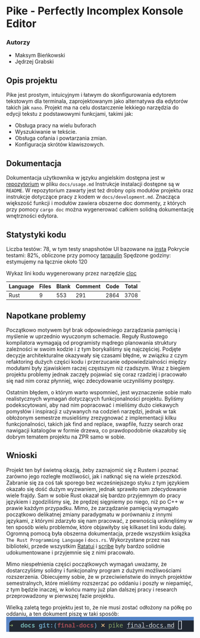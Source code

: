 # Pike - Perfectly Incomplex Konsole Editor

### Autorzy

- Maksym Bieńkowski
- Jędrzej Grabski

## Opis projektu

Pike jest prostym, intuicyjnym i łatwym do skonfigurowania edytorem tekstowym dla terminala, zaprojektowanym jako alternatywa dla edytorów takich
jak `nano`. Projekt ma na celu dostarczenie lekkiego narzędzia do edycji tekstu z podstawowymi funkcjami, takimi jak:

- Obsługa pracy na wielu buforach
- Wyszukiwanie w tekście.
- Obsługa cofania i powtarzania zmian.
- Konfiguracja skrótów klawiszowych.

## Dokumentacja

Dokumentacja użytkownika w języku angielskim dostępna jest w [repozytorium](https://gitlab-stud.elka.pw.edu.pl/mbienkow/zpr-24z-text-editor) w pliku `docs/usage.md`
Instrukcje instalacji dostępne są w `README`. W repozytorium zawarty jest też drobny opis
modułów projektu oraz instrukcje dotyczące pracy z kodem w `docs/development.md`.
Znacząca większość funkcji i modułów zawiera obszerne doc dommenty, z których przy pomocy `cargo doc` można wygenerować
całkiem solidną dokumentację wnętrzności edytora.

## Statystyki kodu

Liczba testów: 78, w tym testy snapshotów UI bazowane na [insta](https://ratatui.rs/recipes/testing/snapshots/)
Pokrycie testami: 82%, obliczone przy pomocy [tarpaulin](https://github.com/xd009642/tarpaulin)
Spędzone godziny: estymujemy na łącznie około 120

Wykaz lini kodu wygenerowany przez narzędzie [cloc](https://github.com/AlDanial/cloc)

| Language | Files | Blank | Comment | Code | Total |
| -------- | ----- | ----- | ------- | ---- | ----- |
| Rust     | 9     | 553   | 291     | 2864 | 3708  |

## Napotkane problemy

Początkowo motywem był brak odpowiedniego zarządzania pamięcią i myślenie w uprzednio wyuczonym schemacie. Reguły Rustowego kompilatora wymagają od programisty mądrego planowania struktury
zależności w swoim kodzie i z tym borykaliśmy się najczęściej. Podjęte decyzje architekturalne okazywały się czasami błędne, w związku z czym refaktoring dużych części kodu
i przerzucanie odpowiedzialności między modułami były zjawiskiem raczej częstszym niż rzadszym. Wraz z biegiem projektu problemy jednak
zaczęły pojawiać się coraz rzadziej i pracowało się nad nim coraz płynniej, więc zdecydowanie uczyniliśmy postępy.

Ostatnim błędem, o którym warto wspomnieć, jest wyznaczenie sobie mało realistycznych wymagań dotyczących funkcjonalności projektu. Byliśmy podekscytowani, aby nad nim
popracować i mieliśmy dużo ciekawych pomysłów i inspiracji z używanych na codzień narzędzi, jednak w tak obłożonym semestrze musieliśmy zrezygnować z implementacji
kilku funkcjonalności, takich jak find and replace, swapfile, fuzzy search oraz nawigacji katalogów w formie drzewa, co prawdopodobnie okazałoby się dobrym tematem projektu
na ZPR samo w sobie.

## Wnioski

Projekt ten był świetną okazją, żeby zaznajomić się z Rustem i poznać zarówno jego rozległe możliwości, jak i natknąć się na wiele przeszkód.
Zabranie się za coś tak sporego bez wcześniejszego styku z tym językiem okazało się dość dużym wyzwaniem, jednak sprawiło nam zdecydowanie
wiele frajdy. Sam w sobie Rust okazał się bardzo przyjemnym do pracy językiem i zgodziliśmy się, że prędzej sięgniemy po niego, niż po C++ w prawie
każdym przypadku. Mimo, że zarządzanie pamięcią wymagało początkowo delikatnej zmiany paradygmatu w porównaniu z innymi językami, z którymi zdarzyło się
nam pracować, z pewnością uniknęliśmy w ten sposób wielu problemów, które objawiłyby się kilkaset linii kodu dalej. Ogromną pomocą była obszerna dokumentacja,
przede wszystkim książka `The Rust Programming Language` i `docs.rs`. Wykorzystane przez nas biblioteki, przede wszystkim [Ratatui](https://ratatui.rs/) i
[scribe](https://crates.io/crates/scribe) były bardzo solidnie udokumentowane i przyjemnie się z nimi pracowało.

Mimo niespełnienia części początkowych wymagań uważamy, że dostarczyliśmy solidny i funkcjonalny program z dużymi możliwościami rozszerzenia. Obiecujemy sobie, że w przeciwieństwie do innych
projektów semestralnych, które mieliśmy rozszerzać po oddaniu i poszły w niepamięć, z tym będzie inaczej, w końcu mamy już plan dalszej pracy i research przeprowadzony w pierwszej
fazie projektu.

Wielką zaletą tego projektu jest to, że nie musi zostać odłożony na półkę po oddaniu, a ten dokument piszę w taki sposób:
![pike](./pike.png)
